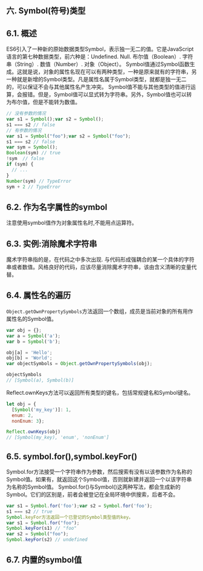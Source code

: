 
## 六. Symbol(符号)类型
## 6.1. 概述
ES6引入了一种新的原始数据类型Symbol，表示独一无二的值。它是JavaScript语言的第七种数据类型，前六种是：Undefined. Null. 布尔值（Boolean）. 字符串（String）. 数值（Number）. 对象（Object）。
Symbol值通过Symbol函数生成。这就是说，对象的属性名现在可以有两种类型，一种是原来就有的字符串，另一种就是新增的Symbol类型。凡是属性名属于Symbol类型，就都是独一无二的，可以保证不会与其他属性名产生冲突。
Symbol值不能与其他类型的值进行运算，会报错。但是，Symbol值可以显式转为字符串。另外，Symbol值也可以转为布尔值，但是不能转为数值。
```javascript
// 没有参数的情况
var s1 = Symbol();var s2 = Symbol();
s1 === s2 // false
// 有参数的情况
var s1 = Symbol("foo");var s2 = Symbol("foo");
s1 === s2 // false
var sym = Symbol();
Boolean(sym) // true
!sym  // false
if (sym) {
  // ...
}
Number(sym) // TypeError
sym + 2 // TypeError
```


## 6.2. 作为名字属性的symbol
注意使用symbol值作为对象属性名时,不能用点运算符。
## 6.3. 实例:消除魔术字符串
魔术字符串指的是，在代码之中多次出现. 与代码形成强耦合的某一个具体的字符串或者数值。风格良好的代码，应该尽量消除魔术字符串，该由含义清晰的变量代替。
## 6.4. 属性名的遍历
`Object.getOwnPropertySymbols`方法返回一个数组，成员是当前对象的所有用作属性名的Symbol值。
```javascript
var obj = {};
var a = Symbol('a');
var b = Symbol('b');

obj[a] = 'Hello';
obj[b] = 'World';
var objectSymbols = Object.getOwnPropertySymbols(obj);

objectSymbols
// [Symbol(a), Symbol(b)]
```
Reflect.ownKeys方法可以返回所有类型的键名，包括常规键名和Symbol键名。
```javascript
let obj = {
  [Symbol('my_key')]: 1,
  enum: 2,
  nonEnum: 3};

Reflect.ownKeys(obj)
// [Symbol(my_key), 'enum', 'nonEnum']
```

## 6.5. symbol.for(),symbol.keyFor()
Symbol.for方法接受一个字符串作为参数，然后搜索有没有以该参数作为名称的Symbol值。如果有，就返回这个Symbol值，否则就新建并返回一个以该字符串为名称的Symbol值。
Symbol.for()与Symbol()这两种写法，都会生成新的Symbol。它们的区别是，前者会被登记在全局环境中供搜索，后者不会。
```javascript
var s1 = Symbol.for('foo');var s2 = Symbol.for('foo');
s1 === s2 // true
Symbol.keyFor方法返回一个已登记的Symbol类型值的key。
var s1 = Symbol.for("foo");
Symbol.keyFor(s1) // "foo"
var s2 = Symbol("foo");
Symbol.keyFor(s2) // undefined
```
## 6.7. 内置的symbol值


 